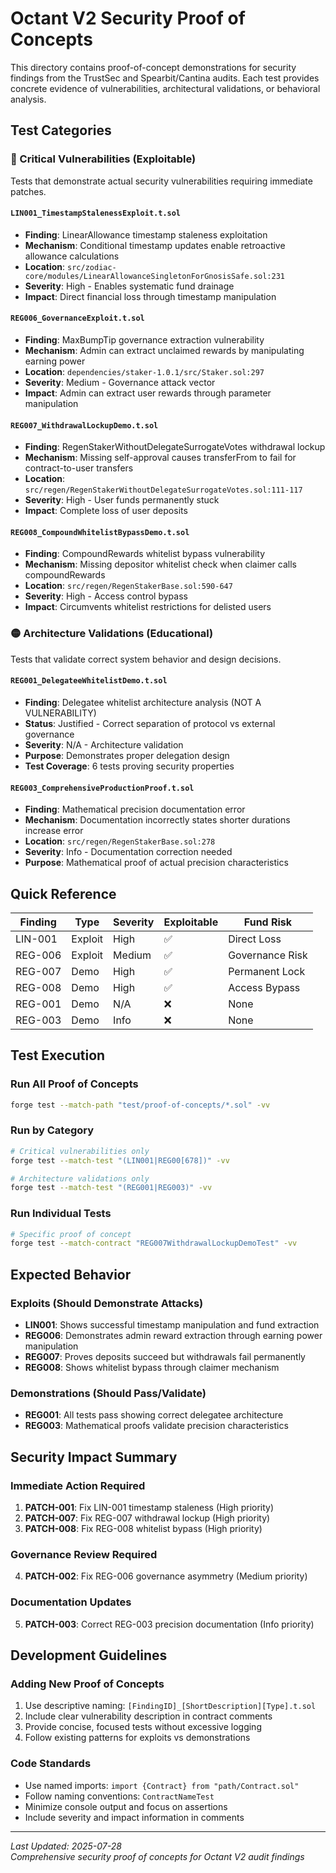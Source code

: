# Octant V2 Security Proof of Concepts

This directory contains proof-of-concept demonstrations for security findings from the TrustSec and Spearbit/Cantina audits. Each test provides concrete evidence of vulnerabilities, architectural validations, or behavioral analysis.

## Test Categories

### 🔴 Critical Vulnerabilities (Exploitable)
Tests that demonstrate actual security vulnerabilities requiring immediate patches.

#### `LIN001_TimestampStalenessExploit.t.sol`
- **Finding**: LinearAllowance timestamp staleness exploitation
- **Mechanism**: Conditional timestamp updates enable retroactive allowance calculations
- **Location**: `src/zodiac-core/modules/LinearAllowanceSingletonForGnosisSafe.sol:231`
- **Severity**: High - Enables systematic fund drainage
- **Impact**: Direct financial loss through timestamp manipulation

#### `REG006_GovernanceExploit.t.sol`
- **Finding**: MaxBumpTip governance extraction vulnerability
- **Mechanism**: Admin can extract unclaimed rewards by manipulating earning power
- **Location**: `dependencies/staker-1.0.1/src/Staker.sol:297`
- **Severity**: Medium - Governance attack vector
- **Impact**: Admin can extract user rewards through parameter manipulation

#### `REG007_WithdrawalLockupDemo.t.sol`
- **Finding**: RegenStakerWithoutDelegateSurrogateVotes withdrawal lockup
- **Mechanism**: Missing self-approval causes transferFrom to fail for contract-to-user transfers
- **Location**: `src/regen/RegenStakerWithoutDelegateSurrogateVotes.sol:111-117`
- **Severity**: High - User funds permanently stuck
- **Impact**: Complete loss of user deposits

#### `REG008_CompoundWhitelistBypassDemo.t.sol`
- **Finding**: CompoundRewards whitelist bypass vulnerability
- **Mechanism**: Missing depositor whitelist check when claimer calls compoundRewards
- **Location**: `src/regen/RegenStakerBase.sol:590-647`
- **Severity**: High - Access control bypass
- **Impact**: Circumvents whitelist restrictions for delisted users

### 🟡 Architecture Validations (Educational)
Tests that validate correct system behavior and design decisions.

#### `REG001_DelegateeWhitelistDemo.t.sol`
- **Finding**: Delegatee whitelist architecture analysis (NOT A VULNERABILITY)
- **Status**: Justified - Correct separation of protocol vs external governance
- **Severity**: N/A - Architecture validation
- **Purpose**: Demonstrates proper delegation design
- **Test Coverage**: 6 tests proving security properties

#### `REG003_ComprehensiveProductionProof.t.sol`
- **Finding**: Mathematical precision documentation error
- **Mechanism**: Documentation incorrectly states shorter durations increase error
- **Location**: `src/regen/RegenStakerBase.sol:278`
- **Severity**: Info - Documentation correction needed
- **Purpose**: Mathematical proof of actual precision characteristics

## Quick Reference

| Finding | Type | Severity | Exploitable | Fund Risk |
|---------|------|----------|-------------|-----------|
| LIN-001 | Exploit | High | ✅ | Direct Loss |
| REG-006 | Exploit | Medium | ✅ | Governance Risk |
| REG-007 | Demo | High | ✅ | Permanent Lock |
| REG-008 | Demo | High | ✅ | Access Bypass |
| REG-001 | Demo | N/A | ❌ | None |
| REG-003 | Demo | Info | ❌ | None |

## Test Execution

### Run All Proof of Concepts
```bash
forge test --match-path "test/proof-of-concepts/*.sol" -vv
```

### Run by Category
```bash
# Critical vulnerabilities only
forge test --match-test "(LIN001|REG00[678])" -vv

# Architecture validations only  
forge test --match-test "(REG001|REG003)" -vv
```

### Run Individual Tests
```bash
# Specific proof of concept
forge test --match-contract "REG007WithdrawalLockupDemoTest" -vv
```

## Expected Behavior

### Exploits (Should Demonstrate Attacks)
- **LIN001**: Shows successful timestamp manipulation and fund extraction
- **REG006**: Demonstrates admin reward extraction through earning power manipulation
- **REG007**: Proves deposits succeed but withdrawals fail permanently
- **REG008**: Shows whitelist bypass through claimer mechanism

### Demonstrations (Should Pass/Validate)
- **REG001**: All tests pass showing correct delegatee architecture
- **REG003**: Mathematical proofs validate precision characteristics

## Security Impact Summary

### Immediate Action Required
1. **PATCH-001**: Fix LIN-001 timestamp staleness (High priority)
2. **PATCH-007**: Fix REG-007 withdrawal lockup (High priority)  
3. **PATCH-008**: Fix REG-008 whitelist bypass (High priority)

### Governance Review Required
4. **PATCH-002**: Fix REG-006 governance asymmetry (Medium priority)

### Documentation Updates
5. **PATCH-003**: Correct REG-003 precision documentation (Info priority)

## Development Guidelines

### Adding New Proof of Concepts
1. Use descriptive naming: `[FindingID]_[ShortDescription][Type].t.sol`
2. Include clear vulnerability description in contract comments
3. Provide concise, focused tests without excessive logging
4. Follow existing patterns for exploits vs demonstrations

### Code Standards
- Use named imports: `import {Contract} from "path/Contract.sol"`
- Follow naming conventions: `ContractNameTest`
- Minimize console output and focus on assertions
- Include severity and impact information in comments

---

*Last Updated: 2025-07-28*  
*Comprehensive security proof of concepts for Octant V2 audit findings*